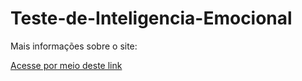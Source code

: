# Teste-de-Inteligencia-Emocional

Mais informações sobre o site:

<a href="https://github.com/vitorborqge/Teste-de-Inteligencia-Emocional">Acesse por meio deste link
<a>
